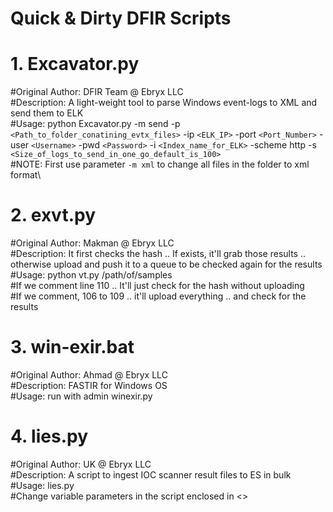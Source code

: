# Quick & Dirty DFIR Scripts

# 1. Excavator.py
#Original Author: DFIR Team @ Ebryx LLC\
#Description: A light-weight tool to parse Windows event-logs to XML and send them to ELK\
#Usage: python Excavator.py -m send -p `<Path_to_folder_conatining_evtx_files>` -ip `<ELK_IP>` -port `<Port_Number>` -user `<Username>` -pwd `<Password>` -i `<Index_name_for_ELK>` -scheme http -s `<Size_of_logs_to_send_in_one_go_default_is_100>`\
#NOTE: First use parameter `-m xml` to change all files in the folder to xml format\

# 2. exvt.py
#Original Author: Makman @ Ebryx LLC\
#Description: It first checks the hash .. If exists, it'll grab those results .. otherwise upload and push it to a queue to be checked again for the results\
#Usage: python vt.py /path/of/samples\
#If we comment line 110 .. It'll just check for the hash without uploading\
#If we comment, 106 to 109 .. it'll upload everything .. and check for the results

# 3. win-exir.bat
#Original Author: Ahmad @ Ebryx LLC\
#Description: FASTIR for Windows OS\
#Usage: run with admin winexir.py

# 4. lies.py
#Original Author: UK @ Ebryx LLC\
#Description: A script to ingest IOC scanner result files to ES in bulk\
#Usage: lies.py\
#Change variable parameters in the script enclosed in <>
